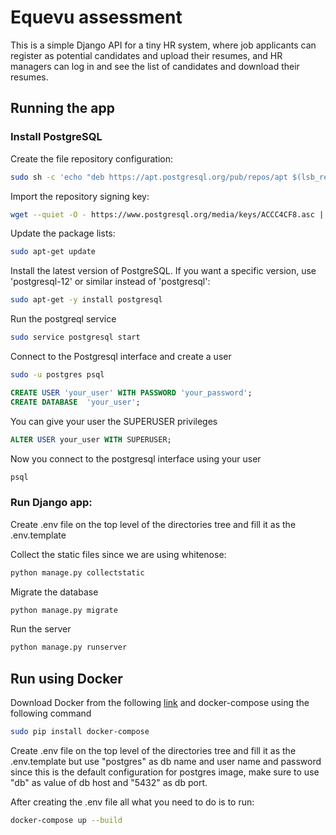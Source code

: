 # Equevu assessment

This is a simple Django API for a tiny HR system, where job applicants can register
as potential candidates and upload their resumes, and HR managers can log in and see the
list of candidates and download their resumes.

## Running the app

### Install PostgreSQL

Create the file repository configuration:

```bash
sudo sh -c 'echo "deb https://apt.postgresql.org/pub/repos/apt $(lsb_release -cs)-pgdg main" > /etc/apt/sources.list.d/pgdg.list'
```

Import the repository signing key:

```bash
wget --quiet -O - https://www.postgresql.org/media/keys/ACCC4CF8.asc | sudo apt-key add -
```

Update the package lists:

```bash
sudo apt-get update
```

Install the latest version of PostgreSQL.
If you want a specific version, use 'postgresql-12' or similar instead of 'postgresql':

```bash
sudo apt-get -y install postgresql
```

Run the postgreql service

```bash
sudo service postgresql start
```

Connect to the Postgresql interface and create a user

```bash
sudo -u postgres psql
```

```sql
CREATE USER 'your_user' WITH PASSWORD 'your_password';
CREATE DATABASE  'your_user';
```

You can give your user the SUPERUSER privileges

```sql
ALTER USER your_user WITH SUPERUSER;
```

Now you connect to the postgresql interface using your user

```bash
psql
```

### Run Django app:

Create .env file on the top level of the directories tree and fill it as the .env.template

Collect the static files since we are using whitenose:

```bash
python manage.py collectstatic
```

Migrate the database

```bash
python manage.py migrate
```

Run the server

```bash
python manage.py runserver
```

## Run using Docker

Download Docker from the following [link](https://www.docker.com/products/docker-desktop/) and docker-compose using the following command

```bash
sudo pip install docker-compose
```

Create .env file on the top level of the directories tree and fill it as the .env.template but use "postgres" as db name and user name and password since this is the default configuration for postgres image, make sure to use "db" as value of db host and "5432" as db port.

After creating the .env file all what you need to do is to run:
```bash
docker-compose up --build
```
